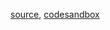 [source](https://github.com/kossidts/react-stockcharts/blob/master/docs/lib/charts/MovingAverageCrossOverAlgorithm.js), [codesandbox](https://codesandbox.io/s/github/rrag/react-stockcharts-examples2/tree/master/examples/MovingAverageCrossOverAlgorithm)
